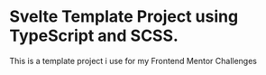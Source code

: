 # Svelte Template Project using TypeScript and SCSS.

This is a template project i use for my Frontend Mentor Challenges